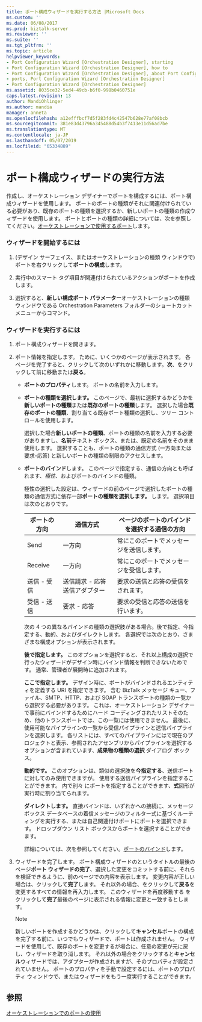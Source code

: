 ```yaml
---
title: ポート構成ウィザードを実行する方法 |Microsoft Docs
ms.custom: ''
ms.date: 06/08/2017
ms.prod: biztalk-server
ms.reviewer: ''
ms.suite: ''
ms.tgt_pltfrm: ''
ms.topic: article
helpviewer_keywords:
- Port Configuration Wizard [Orchestration Designer], starting
- Port Configuration Wizard [Orchestration Designer], how to
- Port Configuration Wizard [Orchestration Designer], about Port Configuration Wizard
- ports, Port Configuration Wizard [Orchestration Designer]
- Port Configuration Wizard [Orchestration Designer]
ms.assetid: 8035ce32-5ed4-49cb-b6f0-998b0460751e
caps.latest.revision: 13
author: MandiOhlinger
ms.author: mandia
manager: anneta
ms.openlocfilehash: a12efffbcf7d5f283fd4c42547b628e77af08bcb
ms.sourcegitcommit: 381e83d43796a345488d54b3f7413e11d56ad7be
ms.translationtype: MT
ms.contentlocale: ja-JP
ms.lasthandoff: 05/07/2019
ms.locfileid: "65334889"
---
```

# <a name="how-to-run-the-port-configuration-wizard"></a>ポート構成ウィザードの実行方法
作成し、オーケストレーション デザイナーでポートを構成するには、ポート構成ウィザードを使用します。 ポートのポートの種類がそれに関連付けられている必要があり、既存のポートの種類を選択するか、新しいポートの種類の作成ウィザードを使用します。 ポートとポートの種類の詳細については、次を参照してください。[オーケストレーションで使用するポート](../core/using-ports-in-orchestrations.md)します。  
  
### <a name="to-start-the-wizard"></a>ウィザードを開始するには  
  
1.  (デザイン サーフェイス、またはオーケストレーションの種類 ウィンドウで) ポートを右クリックして**ポートの構成**します。  
  
2.  実行中のスマート タグ項目が関連付けられているアクションがポートを作成します。  
  
3.  選択すると、**新しい構成ポート パラメーター**オーケストレーションの種類 ウィンドウである Orchestration Parameters フォルダーのショートカット メニューからコマンド。  
  
### <a name="to-run-the-wizard"></a>ウィザードを実行するには  
  
1.  ポート構成ウィザードを開きます。  
  
2.  ポート情報を指定します。 ために、いくつかのページが表示されます。 各ページを完了すると、クリックして次のいずれかに移動します。**次**、をクリックして前に移動または**戻る**。  
  
    -   **ポートのプロパティ**します。 ポートの名前を入力します。  
  
    -   **ポートの種類を選択します。** このページで、最初に選択するかどうかを**新しいポートの種類**または**既存のポートの種類**します。 選択した場合**既存のポートの種類**、割り当てる既存ポート種類の選択し、ツリー コントロールを使用します。  
  
         選択した場合**新しいポートの種類**、ポートの種類の名前を入力する必要がありますし、**名前**テキスト ボックス、または、既定の名前をそのまま使用します。 選択することも、ポートの種類の通信方式 (一方向または要求-応答) と新しいポートの種類の制限のアクセスします。  
  
    -   **ポートのバインド**します。 このページで指定する、通信の方向とも呼ばれます、*極性*、およびポートのバインドの種類。  
  
         極性の選択した設定は、ウィザードの前のページで選択したポートの種類の通信方式に依存一部**ポートの種類を選択します。** します。 選択項目は次のとおりです。  
  
        |ポートの方向|通信方式|ページのポートのバインドを選択する通信の方向|  
        |--------------------|---------------------------|---------------------------------------------------------------|  
        |Send|一方向|常にこのポートでメッセージを送信します。|  
        |Receive|一方向|常にこのポートでメッセージを受信します。|  
        |送信 - 受信|送信請求 - 応答送信アダプター|要求の送信と応答の受信をされます。|  
        |受信 - 送信|要求 - 応答|要求の受信と応答の送信を行います。|  
  
         次の 4 つの異なるバインドの種類の選択肢がある場合。後で指定、今指定する、動的、およびダイレクトします。 各選択では次のとおり、さまざまな構成オプションが表示されます。  
  
         **後で指定します。** このオプションを選択すると、それ以上構成の選択で行ったウィザードがデザイン時にバインド情報を判断できないためです。 通常、管理者が展開時に追加されます。  
  
         **ここで指定します。** デザイン時に、ポートがバインドされるエンティティを定義する URI を指定できます。 含む BizTalk メッセージ キュー、ファイル、SMTP、HTTP、および SOAP トランスポートの種類の一覧から選択する必要があります。 これは、オーケストレーション デザイナーで事前にバインドするためにハード コーディングされたリストそのため、他のトランスポートでは、この一覧には使用できません。 最後に、使用可能なパイプラインの一覧から受信パイプラインと送信パイプラインを選択します。 各リストには、すべてのパイプラインにはで現在のプロジェクトと表示、参照されたアセンブリからパイプラインを選択するオプションが含まれています、**成果物の種類の選択** ダイアログ ボックス。  
  
         **動的です。** このオプションは、類似の選択肢を**今指定する**、送信ポートに対してのみ使用できますが。 使用する送信パイプラインを指定することができます。 内で別々 にポートを指定することができます、**式**図形が実行時に割り当てられます。  
  
         **ダイレクトします。** 直接バインドは、いずれかへの接続に、メッセージ ボックス データベースの着信メッセージのフィルター式に基づくルーティングを実行する、または自己関連付けポートにポートを選択できます。 ドロップダウン リスト ボックスからポートを選択することができます。  
  
         詳細については、次を参照してください。[ポートのバインド](../core/port-bindings.md)します。  
  
3.  ウィザードを完了します。 ポート構成ウィザードのというタイトルの最後のページ**ポート ウィザードの完了**、選択した変更をコミットする前に、それらを検証できるように、前のページでの内容を表示します。 変更内容が正しい場合は、クリックして**完了**します。 それ以外の場合、をクリックして**戻る**を変更するすべての情報を再入力します。 このウィザードを再度移動する をクリックして**完了**最後のページに表示される情報に変更と一致するとします。  
  
    > [!NOTE]
    >  新しいポートを作成するかどうかは、クリックして**キャンセル**ポートの構成を完了する前に、いつでもウィザードで、ポートは作成されません。 ウィザードを使用して、既存のポートを変更するが場合に、任意の変更が元に戻し、ウィザードを取り消します。 それ以外の場合をクリックすると**キャンセル**ウィザードでは、アダプターが作成されますが、そのプロパティが設定されていません。 ポートのプロパティを手動で設定するには、ポートのプロパティ ウィンドウで、またはウィザードをもう一度実行することができます。  
  
## <a name="see-also"></a>参照  
 [オーケストレーションでのポートの使用](../core/using-ports-in-orchestrations.md)